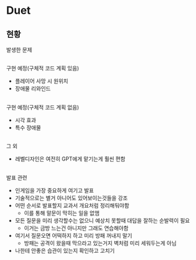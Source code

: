 ﻿# Duet

##

## 현황

발생한 문제





##

구현 예정(구체적 코드 계획 있음)

* 플레이어 사망 시 원위치
* 장애물 리와인드

##

구현 예정(구체적 코드 계획 없음)

* 시각 효과
* 특수 장애물

##

그 외


* 레벨디자인은 여전히 GPT에게 맡기는게 훨씬 편함


##

발표 관련

* 인게임을 가장 중요하게 여기고 발표
* 기술적으로는 별거 아니어도 있어보이는것들을 강조
* 어떤 순서로 발표할지 교과서 개요처럼 정리해둬야함
    * 이를 통해 말문이 막히는 일을 없앰
* 모든 질문을 미리 생각할수는 없으니 예상치 못할때 대답을 잘하는 순발력이 필요
    * 이거는 금방 느는건 아니지만 그래도 연습해야함
* 여기서 질문오면 어떡하지 하고 미리 방패 꺼내지 말기
    * 방패는 공격이 왔을때 막으라고 있는거지 벽처럼 미리 세워두는게 아님
* 나한테 안좋은 습관이 있는지 확인하고 고치기